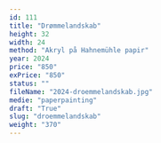 ```yaml
---
id: 111
title: "Drømmelandskab"
height: 32
width: 24
method: "Akryl på Hahnemühle papir"
year: 2024
price: "850"
exPrice: "850"
status: ""
fileName: "2024-droemmelandskab.jpg"
medie: "paperpainting"
draft: "True"
slug: "droemmelandskab"
weight: "370"
---
```

